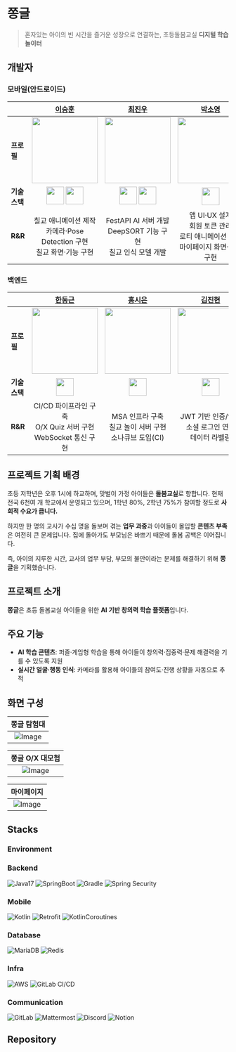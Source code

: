# 쫑글
> 혼자있는 아이의 빈 시간을 즐거운 성장으로 연결하는, 초등돌봄교실 **디지털 학습 놀이터**

## 개발자
### 모바일(안드로이드)
| | [이승훈](https://github.com/tmdgnsle) | [최진우](https://github.com/nonani) | [박소영](https://github.com/cynapse-zip)
|-----------|:------------------------:|:---------------------------:|:--------------------------:|
| **프로필** | <img src="https://avatars.githubusercontent.com/u/65535314?v=4" width="150"/> | <img src="https://avatars.githubusercontent.com/u/30969164?v=4" width="150"/> | <img src="https://avatars.githubusercontent.com/u/189375296?v=4" width="150"/> |
| **기술 스택** | <img src="https://www.vectorlogo.zone/logos/android/android-icon.svg" width="40" height="40"/> <img src="https://www.vectorlogo.zone/logos/unity3d/unity3d-icon.svg" width="40" height="40" /> | <img src="https://www.vectorlogo.zone/logos/android/android-icon.svg" width="40" height="40"/> <img src="https://www.vectorlogo.zone/logos/python/python-icon.svg" width="40" height="40"/> | <img src="https://www.vectorlogo.zone/logos/android/android-icon.svg" width="40" height="40"/> |
| **R&R** | 칠교 애니메이션 제작 <br> 카메라·Pose Detection 구현 <br> 칠교 화면·기능 구현 | FestAPI AI 서버 개발 <br> DeepSORT 기능 구현 <br> 칠교 인식 모델 개발 | 앱 UI·UX 설계 <br> 회원 토큰 관리 <br> 로티 애니메이션 생성 <br> 마이페이지 화면·기능 구현 |

### 백엔드
| | [한동근](https://github.com/l0o0lv) | [홍시은](https://github.com/XIOZ119) | [김진현](https://github.com/jinhyun-kimm)
|-----------|:------------------------:|:---------------------------:|:--------------------------:|
| **프로필** | <img src="https://avatars.githubusercontent.com/u/128709695?v=4" width="150"/> | <img src="https://avatars.githubusercontent.com/u/63907578?v=4" width="150"/> | <img src="https://avatars.githubusercontent.com/u/113009472?v=4" width="150"/> |
| **기술 스택** | <img src="https://www.vectorlogo.zone/logos/springio/springio-icon.svg" width="40" height="40"/> | <img src="https://www.vectorlogo.zone/logos/springio/springio-icon.svg" width="40" height="40"/> | <img src="https://www.vectorlogo.zone/logos/springio/springio-icon.svg" width="40" height="40"/> |
| **R&R** | CI/CD 파이프라인 구축 <br> O/X Quiz 서버 구현 <br> WebSocket 통신 구현 | MSA 인프라 구축 <br> 칠교 놀이 서버 구현 <br> 소나큐브 도입(CI) | JWT 기반 인증/인가 <br> 소셜 로그인 연동 <br> 데이터 라벨링 |

## 프로젝트 기획 배경
초등 저학년은 오후 1시에 하교하며, 맞벌이 가정 아이들은 **돌봄교실**로 향합니다. 현재 전국 6천여 개 학교에서 운영되고 있으며, 1학년 80%, 2학년 75%가 참여할 정도로 **사회적 수요가 큽니다.**

하지만 한 명의 교사가 수십 명을 돌보며 겪는 **업무 과중**과 아이들이 몰입할 **콘텐츠 부족**은 여전히 큰 문제입니다. 집에 돌아가도 부모님은 바쁘기 때문에 돌봄 공백은 이어집니다.

즉, 아이의 지루한 시간, 교사의 업무 부담, 부모의 불안이라는 문제를 해결하기 위해 **쫑글**을 기획했습니다.

## 프로젝트 소개
**쫑글**은 초등 돌봄교실 아이들을 위한 **AI 기반 창의력 학습 플랫폼**입니다.

## 주요 기능
- **AI 학습 콘텐츠**: 퍼즐·게임형 학습을 통해 아이들이 창의력·집중력·문제 해결력을 기를 수 있도록 지원
- **실시간 얼굴·행동 인식**: 카메라를 활용해 아이들의 참여도·진행 상황을 자동으로 추적


## 화면 구성

| 쫑글 탐험대 |
|:--:|
| ![Image](https://github.com/user-attachments/assets/e1bdc90a-2eac-4a13-b92c-356e782ac31d) | 

| 쫑글 O/X 대모험 | 
|:--:|
| ![Image]() | 

| 마이페이지 |
|:--:|
| ![Image]() | 


## Stacks

### Environment

### Backend
![Java17](https://img.shields.io/badge/Java17-4D7896?style=flat&logo=Java&logoColor=white)
![SpringBoot](https://img.shields.io/badge/SpringBoot-6DB33F?style=flat&logo=Spring&logoColor=white)
![Gradle](https://img.shields.io/badge/Gradle-012F38?style=flat&logo=Gradle&logoColor=white)
![Spring Security](https://img.shields.io/badge/SpringSecurity-6BB344?style=flat&logo=SpringSecurity&logoColor=white)

### Mobile
![Kotlin](https://img.shields.io/badge/Kotlin-B916DD?style=flat&logo=Kotlin&logoColor=white)
![Retrofit](https://img.shields.io/badge/Retrofit-45B37F?style=flat&logo=Retrofit&logoColor=white)
![KotlinCoroutines](https://img.shields.io/badge/KotlinCoroutines-5468F1?style=flat&logo=KotlinCoroutines&logoColor=white)

### Database
![MariaDB](https://img.shields.io/badge/MariaDB-002F43?style=flat&logo=MariaDB&logoColor=white)
![Redis](https://img.shields.io/badge/Redis-A41E11?style=flat&logo=Redis&logoColor=white)

### Infra
![AWS](https://img.shields.io/badge/AWS-333664?style=flat&logo=aws&logoColor=white)
![GitLab CI/CD](https://img.shields.io/badge/GitLab%20CI/CD-E34124?style=flat&logo=Gitlab&logoColor=white)

### Communication
![GitLab](https://img.shields.io/badge/GitLab-E34124?style=flat&logo=Gitlab&logoColor=white)
![Mattermost](https://img.shields.io/badge/Mattermost-284077?style=flat&logo=Mattermost&logoColor=white)
![Discord](https://img.shields.io/badge/Discord-5765F2?style=flat&logo=Discord&logoColor=white)
![Notion](https://img.shields.io/badge/Notion-000000?style=flat&logo=Notion&logoColor=white)

## Repository

